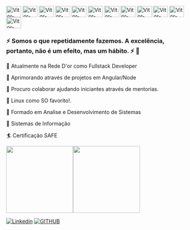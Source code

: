 <p>
  <img align="center" alt="Vitor-Javascript" height="30" width="40" src="https://cdn.jsdelivr.net/gh/devicons/devicon/icons/javascript/javascript-original.svg"/>
  <img align="center" alt="Vitor-Angular" height="30" width="40" src="https://cdn.jsdelivr.net/gh/devicons/devicon/icons/angularjs/angularjs-original.svg"/>
  <img align="center" alt="Vitor-Node" height="30" width="40" src="https://cdn.jsdelivr.net/gh/devicons/devicon/icons/nodejs/nodejs-original.svg"/>
  <img align="center" alt="Vitor-Nestjs" height="30" width="40" src="https://cdn.jsdelivr.net/gh/devicons/devicon/icons/nestjs/nestjs-plain.svg"/>
  <img align="center" alt="Vitor-Css" height="30" width="40" src="https://cdn.jsdelivr.net/gh/devicons/devicon/icons/css3/css3-original.svg"/>
  <img align="center" alt="Vitor-bootstrap" height="30" width="40" src="https://cdn.jsdelivr.net/gh/devicons/devicon/icons/bootstrap/bootstrap-original.svg"/>
  <img align="center" alt="Vitor-Adonisjs" height="30" width="40" src="https://cdn.jsdelivr.net/gh/devicons/devicon/icons/adonisjs/adonisjs-original.svg"/>
  <img align="center" alt="Vitor-docker" height="30" width="40" src="https://cdn.jsdelivr.net/gh/devicons/devicon/icons/docker/docker-original.svg"/>
  <img align="center" alt="Vitor-git" height="30" width="40" src="https://cdn.jsdelivr.net/gh/devicons/devicon/icons/git/git-original.svg"/>
  <img align="center" alt="Vitor-mongodb" height="30" width="40" src="https://cdn.jsdelivr.net/gh/devicons/devicon/icons/mongodb/mongodb-original.svg"/>
  <img align="center" alt="Vitor-typescript" height="30" width="40" src="https://cdn.jsdelivr.net/gh/devicons/devicon/icons/typescript/typescript-original.svg"/>
  <img align="center" alt="Vitor-Arduino" height="30" width="40" src="https://cdn.jsdelivr.net/gh/devicons/devicon/icons/arduino/arduino-original.svg"/>
</p>

### ⚡ Somos o que repetidamente fazemos. A excelência, portanto, não é um efeito, mas um hábito. ⚡ 🤔
  <p>🔭 Atualmente na Rede D'or como Fullstack Developer</p>
  <p>🌱 Aprimorando através de projetos em Angular/Node</p>
  <p>👯 Procuro colaborar ajudando iniciantes através de mentorias.</p>
  <p>🐧 Linux como SO favorito!.</p>
  <p>👾 Formado em Analise e Desenvolvimento de Sistemas</p>
  <p>🐙 Sistemas de Informação</p>
  <p>🏄 Certificação SAFE</p>
  
  <p><img height="180em" src="https://github-readme-stats.vercel.app/api?username=Tvitor&show_icons=true&theme=dark"/><img height="180em" src="https://github-readme-stats.vercel.app/api/top-langs/?username=andressansantos&layout=compact&theme=dark"/></p>

[![Linkedin](https://img.shields.io/badge/LinkedIn-0077B5?style=for-the-badge&logo=linkedin&logoColor=white)](https://www.linkedin.com/in/vitor-sales89/)
[![GITHUB](https://img.shields.io/badge/GitHub-100000?style=for-the-badge&logo=github&logoColor=white)](https://tvitor.github.io/)

